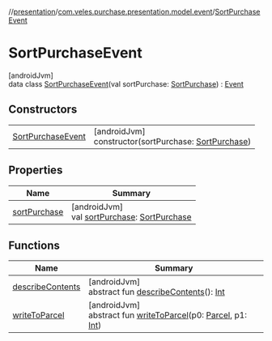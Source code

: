 //[presentation](../../../index.md)/[com.veles.purchase.presentation.model.event](../index.md)/[SortPurchaseEvent](index.md)

# SortPurchaseEvent

[androidJvm]\
data class [SortPurchaseEvent](index.md)(val sortPurchase: [SortPurchase](../../com.veles.purchase.presentation.model.sort/-sort-purchase/index.md)) : [Event](../../com.veles.purchase.presentation.data.bus/-event/index.md)

## Constructors

| | |
|---|---|
| [SortPurchaseEvent](-sort-purchase-event.md) | [androidJvm]<br>constructor(sortPurchase: [SortPurchase](../../com.veles.purchase.presentation.model.sort/-sort-purchase/index.md)) |

## Properties

| Name | Summary |
|---|---|
| [sortPurchase](sort-purchase.md) | [androidJvm]<br>val [sortPurchase](sort-purchase.md): [SortPurchase](../../com.veles.purchase.presentation.model.sort/-sort-purchase/index.md) |

## Functions

| Name | Summary |
|---|---|
| [describeContents](../../com.veles.purchase.presentation.model.user/-user-purchase-model-u-i/index.md#-1578325224%2FFunctions%2F-646359276) | [androidJvm]<br>abstract fun [describeContents](../../com.veles.purchase.presentation.model.user/-user-purchase-model-u-i/index.md#-1578325224%2FFunctions%2F-646359276)(): [Int](https://kotlinlang.org/api/latest/jvm/stdlib/kotlin/-int/index.html) |
| [writeToParcel](../../com.veles.purchase.presentation.model.user/-user-purchase-model-u-i/index.md#-1754457655%2FFunctions%2F-646359276) | [androidJvm]<br>abstract fun [writeToParcel](../../com.veles.purchase.presentation.model.user/-user-purchase-model-u-i/index.md#-1754457655%2FFunctions%2F-646359276)(p0: [Parcel](https://developer.android.com/reference/kotlin/android/os/Parcel.html), p1: [Int](https://kotlinlang.org/api/latest/jvm/stdlib/kotlin/-int/index.html)) |
